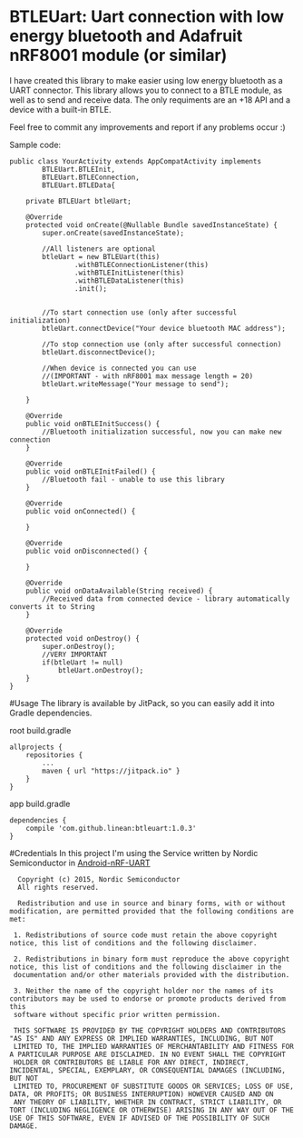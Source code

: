 # BTLEUart: Uart connection with low energy bluetooth and Adafruit nRF8001 module (or similar)

I have created this library to make easier using low energy bluetooth as a UART connector.
This library allows you to connect to a BTLE module, as well as to send and receive data. 
The only requiments are an +18 API and a device with a built-in BTLE.

Feel free to commit any improvements and report if any problems occur :)

Sample code:

    public class YourActivity extends AppCompatActivity implements 
            BTLEUart.BTLEInit,
            BTLEUart.BTLEConnection,
            BTLEUart.BTLEData{

        private BTLEUart btleUart;

        @Override
        protected void onCreate(@Nullable Bundle savedInstanceState) {
            super.onCreate(savedInstanceState);

            //All listeners are optional
            btleUart = new BTLEUart(this)
                    .withBTLEConnectionListener(this)
                    .withBTLEInitListener(this)
                    .withBTLEDataListener(this)
                    .init();


            //To start connection use (only after successful initialization)
            btleUart.connectDevice("Your device bluetooth MAC address");

            //To stop connection use (only after successful connection)
            btleUart.disconnectDevice();

            //When device is connected you can use
            //(IMPORTANT - with nRF8001 max message length = 20)
            btleUart.writeMessage("Your message to send");

        }

        @Override
        public void onBTLEInitSuccess() {
            //Bluetooth initialization successful, now you can make new connection
        }

        @Override
        public void onBTLEInitFailed() {
            //Bluetooth fail - unable to use this library
        }

        @Override
        public void onConnected() {

        }

        @Override
        public void onDisconnected() {

        }

        @Override
        public void onDataAvailable(String received) {
            //Received data from connected device - library automatically converts it to String 
        }

        @Override
        protected void onDestroy() {
            super.onDestroy();
            //VERY IMPORTANT
            if(btleUart != null)
                btleUart.onDestroy();
        }
    }
    
#Usage
The library is available by JitPack, so you can easily add it into Gradle dependencies.

root build.gradle

	allprojects {
		repositories {
			...
			maven { url "https://jitpack.io" }
		}
	}
        
app build.gradle

	dependencies {
		compile 'com.github.linean:btleuart:1.0.3'
	}
    
#Credentials
In this project I'm using the Service written by Nordic Semiconductor in [Android-nRF-UART](https://github.com/NordicSemiconductor/Android-nRF-UART)


      Copyright (c) 2015, Nordic Semiconductor
      All rights reserved.

      Redistribution and use in source and binary forms, with or without modification, are permitted provided that the following conditions are met:

     1. Redistributions of source code must retain the above copyright notice, this list of conditions and the following disclaimer.

     2. Redistributions in binary form must reproduce the above copyright notice, this list of conditions and the following disclaimer in the
     documentation and/or other materials provided with the distribution.

     3. Neither the name of the copyright holder nor the names of its contributors may be used to endorse or promote products derived from this
     software without specific prior written permission.

     THIS SOFTWARE IS PROVIDED BY THE COPYRIGHT HOLDERS AND CONTRIBUTORS "AS IS" AND ANY EXPRESS OR IMPLIED WARRANTIES, INCLUDING, BUT NOT
     LIMITED TO, THE IMPLIED WARRANTIES OF MERCHANTABILITY AND FITNESS FOR A PARTICULAR PURPOSE ARE DISCLAIMED. IN NO EVENT SHALL THE COPYRIGHT
     HOLDER OR CONTRIBUTORS BE LIABLE FOR ANY DIRECT, INDIRECT, INCIDENTAL, SPECIAL, EXEMPLARY, OR CONSEQUENTIAL DAMAGES (INCLUDING, BUT NOT
     LIMITED TO, PROCUREMENT OF SUBSTITUTE GOODS OR SERVICES; LOSS OF USE, DATA, OR PROFITS; OR BUSINESS INTERRUPTION) HOWEVER CAUSED AND ON
     ANY THEORY OF LIABILITY, WHETHER IN CONTRACT, STRICT LIABILITY, OR TORT (INCLUDING NEGLIGENCE OR OTHERWISE) ARISING IN ANY WAY OUT OF THE
    USE OF THIS SOFTWARE, EVEN IF ADVISED OF THE POSSIBILITY OF SUCH DAMAGE.

